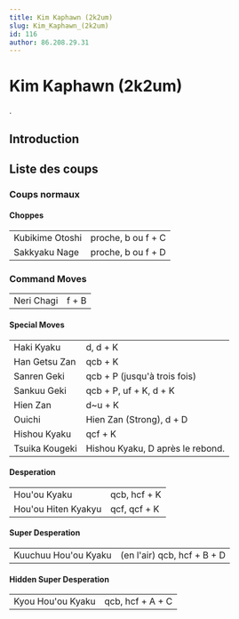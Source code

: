 ```yaml
---
title: Kim Kaphawn (2k2um)
slug: Kim_Kaphawn_(2k2um)
id: 116
author: 86.208.29.31
---
```


# Kim Kaphawn (2k2um)

.

## Introduction

## Liste des coups

### Coups normaux

#### Choppes

|                 |                    |
|-----------------|--------------------|
| Kubikime Otoshi | proche, b ou f + C |
| Sakkyaku Nage   | proche, b ou f + D |

### Command Moves

|            |       |
|------------|-------|
| Neri Chagi | f + B |

#### Special Moves

|                |                                  |
|----------------|----------------------------------|
| Haki Kyaku     | d, d + K                         |
| Han Getsu Zan  | qcb + K                          |
| Sanren Geki    | qcb + P (jusqu'à trois fois)     |
| Sankuu Geki    | qcb + P, uf + K, d + K           |
| Hien Zan       | d\~u + K                         |
| Ouichi         | Hien Zan (Strong), d + D         |
| Hishou Kyaku   | qcf + K                          |
| Tsuika Kougeki | Hishou Kyaku, D après le rebond. |

#### Desperation

|                     |              |
|---------------------|--------------|
| Hou'ou Kyaku        | qcb, hcf + K |
| Hou'ou Hiten Kyakyu | qcf, qcf + K |

#### Super Desperation

|                      |                             |
|----------------------|-----------------------------|
| Kuuchuu Hou'ou Kyaku | (en l'air) qcb, hcf + B + D |

#### Hidden Super Desperation

|                   |                  |
|-------------------|------------------|
| Kyou Hou'ou Kyaku | qcb, hcf + A + C |
